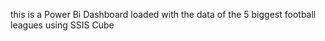 this is a Power Bi Dashboard loaded with the data of the 5 biggest football leagues using SSIS Cube
